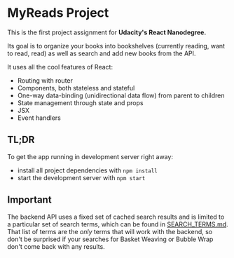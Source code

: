 # MyReads Project

This is the first project assignment for **Udacity's React Nanodegree.**

Its goal is to organize your books into bookshelves (currently reading, want to read, read) as well as search and add new books from the API.

It uses all the cool features of React:
* Routing with router
* Components, both stateless and stateful
* One-way data-binding (unidirectional data flow) from parent to children
* State management through state and props
* JSX
* Event handlers

## TL;DR

To get the app running in development server right away:

* install all project dependencies with `npm install`
* start the development server with `npm start`

## Important
The backend API uses a fixed set of cached search results and is limited to a particular set of search terms, which can be found in [SEARCH_TERMS.md](SEARCH_TERMS.md). That list of terms are the _only_ terms that will work with the backend, so don't be surprised if your searches for Basket Weaving or Bubble Wrap don't come back with any results.